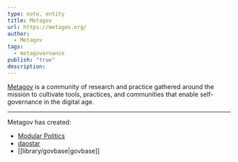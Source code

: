 ```yaml
---
type: note, entity
title: Metagov
url: https://metagov.org/
author:
  - Metagov
tags:
  - metagovernance
publish: "true"
description: 
---
```


[Metagov](https://metagov.org/) is a community of research and practice gathered around the mission to cultivate tools, practices, and communities that enable self-governance in the digital age.

---

Metagov has created:

- [Modular Politics](library/Modular%20Politics.md)
- [daostar](library/daostar.md)
- [[library/govbase|govbase]]
